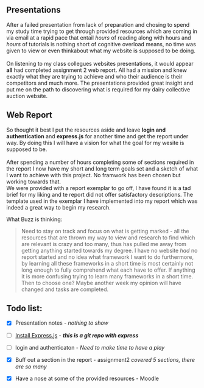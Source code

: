 ## Presentations
After a failed presentation from lack of preparation and chosing to spend my study time trying to get through provided resources which are coming in via email at a rapid pace that entail _hours_ of reading along with hours and _hours_ of tutorials is nothing short of cognitive overload means, no time was given to view or even thinkabout what my website is supposed to be doing.
<br></br>
On listening to my class collegues websites presentations, it would appear **all** had completed assignment 2 web report. All had a mission and knew exactly what they are trying to achieve and who their audience is their competitors and much more. The presentations provided great insight and put me on the path to discovering what is required for my dairy collective auction website.

## Web Report
So thought it best I put the resources aside and leave **login and authentication** and **express.js** for another time and get the report under way. By doing this I will have a vision for what the goal for my wesite is supposed to be. 
<br></br>
After spending a number of hours completing some of sections required in the report I now have my short and long term goals set and a sketch of what I want to achieve with this project. No framwork has been chosen but working towards that.  
We were provided with a report exemplar to go off, I have found it is a tad brief for my liking and te report did not offer satisfactory descriptions. The template used in the exemplar I have implemented into my report which was indeed a great way to begin my research.

What Buzz is thinking:

>Need to stay on track and focus on what is getting marked - all the resources that are thrown my way to view and research to find which are relevant is crazy and too many, thus has pulled me away from getting anything started towards my degree. I have no website _had_ no report started and no idea what framework I want to do furthermore, by learning all these frameworks in a short time is most certainly not long enough to fully comprehend what each have to offer. If anything it is more confusing trying to learn many frameworks in a short time. Then to choose one? Maybe another week my opinion will have changed and tasks are completed.  

## Todo list:

- [x] Presentation notes - _nothing to show_
- [ ] [Install Express.js](<(https://github.com/terlici/base-express)>) - **_this is a git repo with express_**
- [ ] login and authenticaton - _Need to make time to have a play_
- [x] Buff out a section in the report - assignment2 _covered 5 sections, there are so many_ 
- [x] Have a nose at some of the provided resources - Moodle


